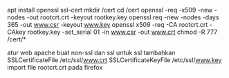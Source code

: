 apt install openssl ssl-cert
mkdir /cert
cd /cert
openssl -req -x509 -new -nodes -out rootcrt.crt -keyout rootkey.key
openssl req -new -nodes -days 365 -out www.csr -keyout www.key
openssl x509 -req -CA rootcrt.crt -CAkey rootkey.key -set_serial 01 -in www.csr -out www.crt
chmod -R 777 /cert/*

atur web apache
buat non-ssl dan ssl
untuk ssl tambahkan
SSLCertificateFile	/etc/ssl/www.crt
SSLCertificateKeyFile	/etc/ssl/www.key
import file rootcrt.crt pada firefox